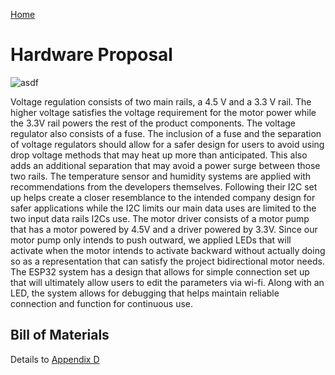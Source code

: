 [Home](/index.md)


# **Hardware Proposal**

![asdf](https://github.com/Team-309-Weather-Station/EGR314-Spring2024-Team309.github.io/assets/157083379/d5491f57-bf2c-41ee-8ec9-2ceee4ae5f34)


Voltage regulation consists of two main rails, a 4.5 V and a 3.3 V rail. The higher voltage satisfies the voltage requirement for the motor power while the 3.3V rail powers the rest of the product components. The voltage regulator also consists of a fuse. The inclusion of a fuse and the separation of voltage regulators should allow for a safer design for users to avoid using drop voltage methods that may heat up more than anticipated. This also adds an additional separation that may avoid a power surge between those two rails.
The temperature sensor and humidity systems are applied with recommendations from the developers themselves. Following their I2C set up helps create a closer resemblance to the intended company design for safer applications while the I2C limits our main data uses are limited to the two input data rails I2Cs use.
The motor driver consists of a motor pump that has a motor powered by 4.5V and a driver powered by 3.3V. Since our motor pump only intends to push outward, we applied LEDs that will activate when the motor intends to activate backward without actually doing so as a representation that can satisfy the project bidirectional motor needs.
The ESP32 system has a design that allows for simple connection set up that will ultimately allow users to edit the parameters via wi-fi. Along with an LED, the system allows for debugging that helps maintain reliable connection and function for continuous use.



## Bill of Materials

Details to [Appendix D](/Appendix_D.md)
